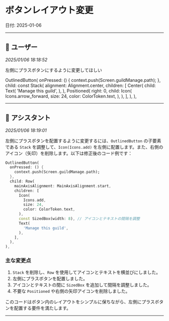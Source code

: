 # ボタンレイアウト変更

日付: 2025-01-06

---

## 👤 ユーザー
*2025/01/06 18:18:52*

左側にプラスボタンにするように変更してほしい

OutlinedButton(
                            onPressed: () {
                              context.push(Screen.guildManage.path);
                            },
                            child: const Stack(
                              alignment: Alignment.center,
                              children: [
                                Center(
                                  child: Text(
                                    'Manage this guild',
                                  ),
                                ),
                                Positioned(
                                  right: 0,
                                  child: Icon(
                                    Icons.arrow_forward,
                                    size: 24,
                                    color: ColorToken.text,
                                  ),
                                ),
                              ],
                            ),
                          ),

---

## 🤖 アシスタント
*2025/01/06 18:19:01*

左側にプラスボタンを配置するように変更するには、`OutlinedButton` の子要素である `Stack` を調整して、`Icon(Icons.add)` を左側に配置します。また、右側のアイコン（矢印）を削除します。以下は修正後のコード例です：

```dart
OutlinedButton(
  onPressed: () {
    context.push(Screen.guildManage.path);
  },
  child: Row(
    mainAxisAlignment: MainAxisAlignment.start,
    children: [
      Icon(
        Icons.add,
        size: 24,
        color: ColorToken.text,
      ),
      const SizedBox(width: 8), // アイコンとテキストの間隔を調整
      Text(
        'Manage this guild',
      ),
    ],
  ),
),
```

### 主な変更点
1. `Stack` を削除し、`Row` を使用してアイコンとテキストを横並びにしました。
2. 左側にプラスボタンを配置しました。
3. アイコンとテキストの間に `SizedBox` を追加して間隔を調整しました。
4. 不要な `Positioned` や右側の矢印アイコンを削除しました。

このコードはボタン内のレイアウトをシンプルに保ちながら、左側にプラスボタンを配置する要件を満たします。

---
